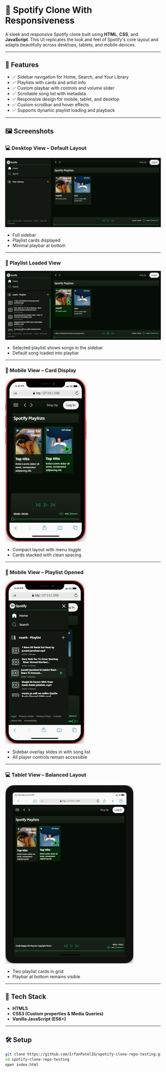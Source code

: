 # 🎵 Spotify Clone With Responsiveness

A sleek and responsive Spotify clone built using **HTML**, **CSS**, and **JavaScript**. This UI replicates the look and feel of Spotify's core layout and adapts beautifully across desktops, tablets, and mobile devices.

---

## 🚀 Features

- ✅ Sidebar navigation for Home, Search, and Your Library
- ✅ Playlists with cards and artist info
- ✅ Custom playbar with controls and volume slider
- ✅ Scrollable song list with metadata
- ✅ Responsive design for mobile, tablet, and desktop
- ✅ Custom scrollbar and hover effects
- ✅ Supports dynamic playlist loading and playback

---

## 🖼️ Screenshots

### 💻 Desktop View – Default Layout

![Desktop View](ss/Spotify_1.jpg)

- Full sidebar
- Playlist cards displayed
- Minimal playbar at bottom

---

### 🎵 Playlist Loaded View

![Playlist View](ss/Spotify_2.jpg)

- Selected playlist shows songs in the sidebar
- Default song loaded into playbar

---

### 📱 Mobile View – Card Display

![Mobile Playlist Cards](ss/Spotify_3.jpg)

- Compact layout with menu toggle
- Cards stacked with clean spacing

---

### 📱 Mobile View – Playlist Opened

![Mobile Playlist View](ss/Spotify_4.jpg)

- Sidebar overlay slides in with song list
- All player controls remain accessible

---

### 💻 Tablet View – Balanced Layout

![Tablet View](ss/Spotify_5.jpg)

- Two playlist cards in grid
- Playbar at bottom remains visible

---

## 📁 Tech Stack

- **HTML5**
- **CSS3 (Custom properties & Media Queries)**
- **Vanilla JavaScript (ES6+)**

---

## 🛠️ Setup

```bash
git clone https://github.com/IrfanPatelIG/spotify-clone-repo-testing.git
cd spotify-clone-repo-testing
open index.html
